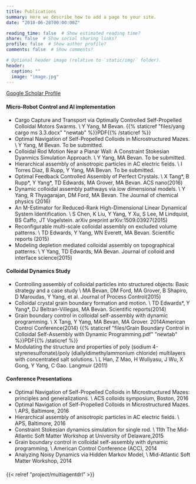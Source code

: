 ```yaml
---
title: Publications
summary: Here we describe how to add a page to your site.
date: "2018-06-28T00:00:00Z"

reading_time: false  # Show estimated reading time?
share: false  # Show social sharing links?
profile: false  # Show author profile?
comments: false  # Show comments?

# Optional header image (relative to `static/img/` folder).
header:
  caption: ""
  image: "image.jpg"
---
```


[Google Scholar Profile](https://scholar.google.com/citations?user=OhoBnX8AAAAJ&hl=zh-CN)




#### Micro-Robot Control and AI implementation

* Cargo Capture and Transport via Optimally Controlled Self-Propelled Colloidal Motors Swarms. \\
Y Yang, M Bevan. {{% staticref "files/yang cargo ms 3.3.docx" "newtab" %}}PDF{{% /staticref %}}
* Optimal Navigation of Self-Propelled Colloids in Microstructured Mazes. \\
Y Yang, M Bevan. To be submitted.
* Colloidal Rod Motion Near a Planar Wall: A Constraint Stokesian Dyanmics Simulation Approach. \\
Y Yang, MA Bevan. To be submitted. 
* Hierarchical assembly of anisotropic particles in AC electric fields. \\
I Torres Diaz, B Rupp, Y Yang, MA Bevan. To be submitted.
* Optimal Feedback Controlled Assembly of Perfect Crystals. \\
X Tang*, B Rupp*, Y Yang*, TD Edwards, MA Grover, MA Bevan. ACS nano(2016)
* Dynamic colloidal assembly pathways via low dimensional models. \\
Y Yang, R Thyagarajan, DM Ford, MA Bevan. The Journal of chemical physics (2016)
* An M-Estimator for Reduced-Rank High-Dimensional Linear Dynamical System Identification. \\
S Chen, K Liu, Y Yang, Y Xu, S Lee, M Lindquist, BS Caffo, JT Vogelstein. arXiv preprint arXiv:1509.03927(2015)
* Reconfigurable multi-scale colloidal assembly on excluded volume patterns. \\
TD Edwards, Y Yang, WN Everett, MA Bevan. Scientific reports (2015)
* Modeling depletion mediated colloidal assembly on topographical patterns. \\
Y Yang, TD Edwards, MA Bevan. Journal of colloid and interface science(2015) 



#### Colloidal Dynamics Study
* Controlling assembly of colloidal particles into structured objects: Basic strategy and a case study \\
MA Bevan, DM Ford, MA Grover, B Shapiro, D Maroudas, Y Yang, et al. Journal of Process Control(2015)
* Colloidal crystal grain boundary formation and motion. \\
TD Edwards*, Y Yang*, DJ Beltran-Villegas, MA Bevan. Scientific reports(2014)
* Grain boundary control in colloidal self-assembly with dynamic programming. \\
X Tang, Y Yang, MA Bevan, MA Grover. 2014American Control Conference(2014) {{% staticref "files/Grain Boundary Control in Colloidal Self-Assembly with Dynamic Programming.pdf" "newtab" %}}PDF{{% /staticref %}}
* Modulating the structure and properties of poly (sodium 4-styrenesulfonate)/poly (diallyldimethylammonium chloride) multilayers with concentrated salt solutions. \\
L Han, Z Mao, H Wuliyasu, J Wu, X Gong, Y Yang, C Gao. Langmuir (2011)



#### Conference Presentations

* Optimal Navigation of Self-Propelled Colloids in Microstructured Mazes: principles and generalizations. \\
ACS colloids symposium, Boston, 2016
* Optimal Navigation of Self-Propelled Colloids in Microstructured Mazes. \\
APS, Baltimore, 2016
* Hierarchical assembly of anisotropic particles in AC electric fields. \\
APS, Baltimore, 2016
* Constraint Stokesian dynamics simulation for single rod. \\
11th The Mid-Atlantic Soft Matter Workshop at University of Delaware,2015
* Grain boundary control in colloidal self-assembly with dynamic programming, \\
American Control Conference (ACC), 2014 
* Analyzing Noisy Dynamics via Hidden Markov Model, \\
Mid-Atlantic Soft Matter Workshop, 2014


#### 
{{< relref "project/multiagentdrl" >}}










